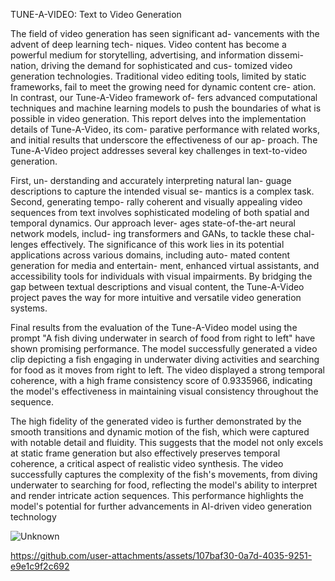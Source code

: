 TUNE-A-VIDEO: Text to Video Generation

The field of video generation has seen significant ad- vancements with the advent of deep learning tech- niques. Video content has become a powerful medium for storytelling, advertising, and information dissemi- nation, driving the demand for sophisticated and cus- tomized video generation technologies. Traditional video editing tools, limited by static frameworks, fail
to meet the growing need for dynamic content cre- ation. In contrast, our Tune-A-Video framework of- fers advanced computational techniques and machine learning models to push the boundaries of what is possible in video generation. This report delves into the implementation details of Tune-A-Video, its com- parative performance with related works, and initial results that underscore the effectiveness of our ap- proach.
The Tune-A-Video project addresses several key challenges in text-to-video generation.

First, un- derstanding and accurately interpreting natural lan- guage descriptions to capture the intended visual se- mantics is a complex task. Second, generating tempo- rally coherent and visually appealing video sequences from text involves sophisticated modeling of both spatial and temporal dynamics. Our approach lever- ages state-of-the-art neural network models, includ- ing transformers and GANs, to tackle these chal- lenges effectively.
The significance of this work lies in its potential applications across various domains, including auto- mated content generation for media and entertain- ment, enhanced virtual assistants, and accessibility tools for individuals with visual impairments. By bridging the gap between textual descriptions and visual content, the Tune-A-Video project paves the way for more intuitive and versatile video generation systems.

Final results from the evaluation of the Tune-A-Video model using the prompt "A fish diving underwater in search of food from right to left" have shown promising performance. The model successfully generated a video clip depicting a fish engaging in underwater diving activities and searching for food as it moves from right to left. The video displayed a strong temporal coherence, with a high frame consistency score of 0.9335966, indicating the model's effectiveness in maintaining visual consistency throughout the sequence.

The high fidelity of the generated video is further demonstrated by the smooth transitions and dynamic motion of the fish, which were captured with notable detail and fluidity. This suggests that the model not only excels at static frame generation but also effectively preserves temporal coherence, a critical aspect of realistic video synthesis. The video successfully captures the complexity of the fish's movements, from diving underwater to searching for food, reflecting the model's ability to interpret and render intricate action sequences. This performance highlights the model's potential for further advancements in AI-driven video generation technology


![Unknown](https://github.com/user-attachments/assets/51b9b718-213a-47b6-b21e-3b8c3013f90e)


https://github.com/user-attachments/assets/107baf30-0a7d-4035-9251-e9e1c9f2c692

